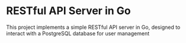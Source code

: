 # RESTful API Server in Go

This project implements a simple RESTful API server in Go, designed to interact with a PostgreSQL database for user management